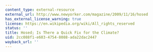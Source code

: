 ```yaml
---
content_type: external-resource
external_url: http://www.newyorker.com/magazine/2009/11/16/hosed
has_external_license_warning: true
license: https://en.wikipedia.org/wiki/All_rights_reserved
status: ''
title: Hosed; Is There a Quick Fix for the Climate?
uid: 2cc088f1-e603-4754-8088-ada22dac2447
wayback_url: ''
---
```

